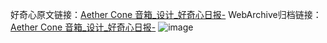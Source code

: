 好奇心原文链接：[Aether Cone 音箱_设计_好奇心日报-](https://www.qdaily.com/articles/7009.html)
WebArchive归档链接：[Aether Cone 音箱_设计_好奇心日报-](http://web.archive.org/web/20190623171620/https://www.qdaily.com/articles/7009.html)
![image](http://ww3.sinaimg.cn/large/007d5XDply1g3wbd91074j30u02r519i)